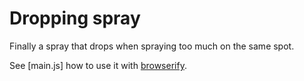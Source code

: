 # Dropping spray

Finally a spray that drops when spraying too much on the same spot.

See [main.js] how to use it with [browserify](http://browserify.org/).
